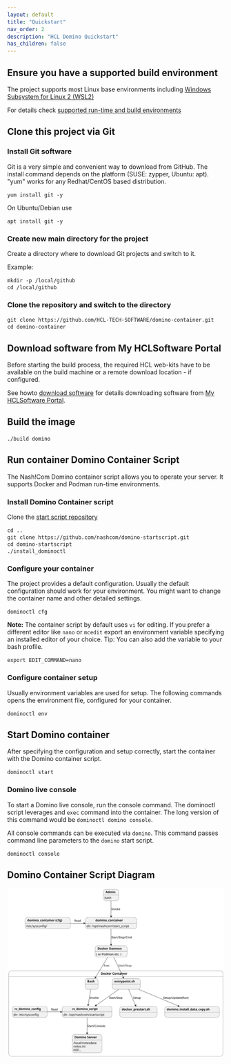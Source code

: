 ```yaml
---
layout: default
title: "Quickstart"
nav_order: 2
description: "HCL Domino Quickstart"
has_children: false
---
```


## Ensure you have a supported build environment

The project supports most Linux base environments including [Windows Subsystem for Linux 2 (WSL2)](https://docs.microsoft.com/en-us/windows/wsl/)

For details check [supported run-time and build environments](concept_environments.md)

## Clone this project via Git

### Install Git software

Git is a very simple and convenient way to download from GitHub.
The install command depends on the platform (SUSE: zypper, Ubuntu: apt).
"yum" works for any Redhat/CentOS based distribution.

```
yum install git -y
```

On Ubuntu/Debian use

```
apt install git -y
```

### Create new main directory for the project

Create a directory where to download Git projects and switch to it.

Example:

```
mkdir -p /local/github
cd /local/github
```

### Clone the repository and switch to the directory

```
git clone https://github.com/HCL-TECH-SOFTWARE/domino-container.git 
cd domino-container
```

## Download software from  My HCLSoftware Portal

Before starting the build process, the required HCL web-kits have to be available on the build machine or a remote download location - if configured.  

See howto [download software](howto_download-software.md) for details downloading software from [My HCLSoftware Portal](https://my.hcltechsw.com/).

## Build the image

```
./build domino
```

## Run container Domino Container Script

The Nash!Com Domino container script allows you to operate your server. It supports Docker and Podman run-time environments.

### Install Domino Container script

Clone the [start script repository](https://github.com/nashcom/domino-startscript)

```
cd ..
git clone https://github.com/nashcom/domino-startscript.git
cd domino-startscript
./install_dominoctl
```

### Configure your container

The project provides a default configuration.
Usually the default configuration should work for your environment.
You might want to change the container name and other detailed settings.


```
dominoctl cfg
```

**Note:** The container script by default uses `vi` for editing.
If you prefer a different editor like `nano` or `mcedit` export an environment variable specifying an installed editor of your choice.
Tip: You can also add the variable to your bash profile.

```
export EDIT_COMMAND=nano
```

### Configure container setup

Usually environment variables are used for setup.
The following commands opens the environment file, configured for your container.

```
dominoctl env
```

## Start Domino container

After specifying the configuration and setup correctly, start the container with the Domino container script.

```
dominoctl start
```

### Domino live console

To start a Domino live console, run the console command.
The dominoctl script leverages and `exec` command into the container.
The long version of this command would be `dominoctl domino console`.

All console commands can be executed via `domino`.
This command passes command line parameters to the `domino` start script.

```
dominoctl console

```

## Domino Container Script Diagram

![domino_container script diagram](assets/images/svg/containerstartscript.svg)
